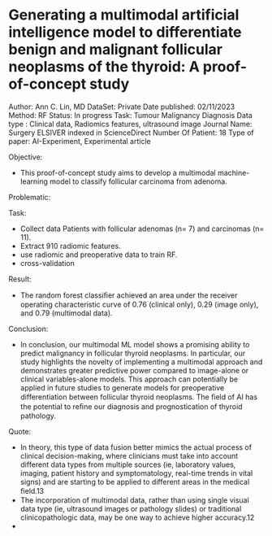# Generating a multimodal artificial intelligence model to differentiate benign and malignant follicular neoplasms of the thyroid: A proof-of-concept study

Author: Ann C. Lin, MD
DataSet: Private
Date published: 02/11/2023
Method: RF
Status: In progress
Task: Tumour Malignancy Diagnosis
Data type : Clinical data, Radiomics features, ultrasound image
Journal Name: Surgery ELSIVER indexed in ScienceDirect
Number Of Patient: 18
Type of paper: AI-Experiment, Experimental article

Objective:

- This proof-of-concept study aims to develop a multimodal machine-learning model to classify follicular carcinoma from adenoma.

Problematic:

Task:

- Collect data Patients with follicular adenomas (n= 7) and carcinomas (n= 11).
- Extract 910  radiomic features.
- use radiomic and preoperative data to train RF.
- cross-validation

Result:

- The random forest classiﬁer achieved an area under the receiver operating characteristic curve of 0.76 (clinical only), 0.29 (image only), and 0.79 (multimodal data).

Conclusion:

- In conclusion, our multimodal ML model shows a promising ability to predict malignancy in follicular thyroid neoplasms. In particular, our study highlights the novelty of implementing a multimodal approach and demonstrates greater predictive power compared to image-alone or clinical variables-alone models. This approach can potentially be applied in future studies to generate models for preoperative differentiation between follicular thyroid neoplasms. The ﬁeld of AI has the potential to reﬁne our diagnosis and prognostication of thyroid pathology.

Quote:

- In theory, this type of data fusion better mimics the actual process of clinical decision-making, where clinicians must take into account different data types from multiple sources (ie, laboratory values, imaging, patient history and symptomatology, real-time trends in vital signs) and are starting to be applied to different areas in the medical ﬁeld.13
- The incorporation of multimodal data, rather than using single visual data type (ie, ultrasound images or pathology slides) or traditional clinicopathologic data, may be one way to achieve higher accuracy.12
-